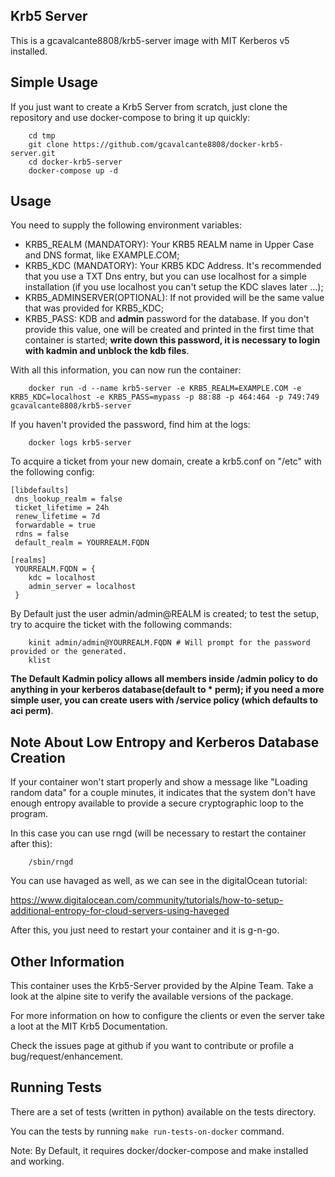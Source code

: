 Krb5 Server
-----------

This is a gcavalcante8808/krb5-server image with MIT Kerberos v5 installed.

Simple Usage
------------

If you just want to create a Krb5 Server from scratch, just clone the repository and use docker-compose to bring it up quickly:

```
    cd tmp
    git clone https://github.com/gcavalcante8808/docker-krb5-server.git
    cd docker-krb5-server
    docker-compose up -d
```

Usage
-----

You need to supply the following environment variables:

 * KRB5_REALM (MANDATORY): Your KRB5 REALM name in Upper Case and DNS format, like EXAMPLE.COM;
 * KRB5_KDC (MANDATORY): Your KRB5 KDC Address. It's recommended that you use a TXT Dns entry, but you can use localhost for a simple installation (if you use localhost you can't setup the KDC slaves later ...);
 * KRB5_ADMINSERVER(OPTIONAL): If not provided will be the same value that was provided for KRB5_KDC;
 * KRB5_PASS: KDB and **admin** password for the database. If you don't provide this value, one will be created and printed in the first time that container is started; **write down this password, it is necessary to login with kadmin and unblock the kdb files**.

With all this information, you can now run the container:

```
    docker run -d --name krb5-server -e KRB5_REALM=EXAMPLE.COM -e KRB5_KDC=localhost -e KRB5_PASS=mypass -p 88:88 -p 464:464 -p 749:749 gcavalcante8808/krb5-server
```

If you haven't provided the password, find him at the logs:

```
    docker logs krb5-server
```

To acquire a ticket from your new domain, create a krb5.conf on "/etc" with the following config:

```
[libdefaults]
 dns_lookup_realm = false
 ticket_lifetime = 24h
 renew_lifetime = 7d
 forwardable = true
 rdns = false
 default_realm = YOURREALM.FQDN
 
[realms]
 YOURREALM.FQDN = {
    kdc = localhost
    admin_server = localhost
 }

```

By Default just the user admin/admin@REALM is created; to test the setup, try to acquire the ticket with the following commands:

```
    kinit admin/admin@YOURREALM.FQDN # Will prompt for the password provided or the generated.
    klist
```

**The Default Kadmin policy allows all members inside /admin policy to do anything in your kerberos database(default to * perm); if you need a more simple user, you can create users with /service policy (which defaults to aci perm)**.

Note About Low Entropy and Kerberos Database Creation
-----------------------------------------------------

If your container won't start properly and show a message like "Loading random data" for a couple minutes, it indicates that the system don't have enough entropy available to provide a secure cryptographic loop to the program.

In this case you can use rngd (will be necessary to restart the container after this):

```
    /sbin/rngd
```

You can use havaged as well, as we can see in the digitalOcean tutorial:

https://www.digitalocean.com/community/tutorials/how-to-setup-additional-entropy-for-cloud-servers-using-haveged

After this, you just need to restart your container and it is g-n-go.

Other Information
-----------------

This container uses the Krb5-Server provided by the Alpine Team. Take a look at the alpine site to verify the available versions of the package.

For more information on how to configure the clients or even the server take a loot at the MIT Krb5 Documentation.

Check the issues page at github if you want to contribute or profile a bug/request/enhancement.

Running Tests
-------------

There are a set of tests (written in python) available on the tests directory. 

You can the tests by running `make run-tests-on-docker` command.

Note: By Default, it requires docker/docker-compose and make installed and working.
